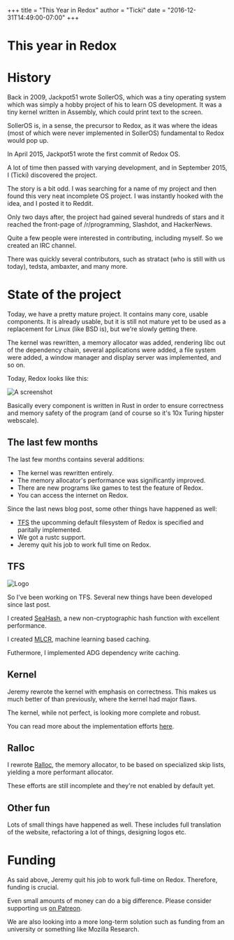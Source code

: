 +++
title = "This Year in Redox"
author = "Ticki"
date = "2016-12-31T14:49:00-07:00"
+++

# This year in Redox

# History

Back in 2009, Jackpot51 wrote SollerOS, which was a tiny operating system which was simply a hobby project of his to learn OS development. It was a tiny kernel written in Assembly, which could print text to the screen.

SollerOS is, in a sense, the precursor to Redox, as it was where the ideas (most of which were never implemented in SollerOS) fundamental to Redox would pop up.

In April 2015, Jackpot51 wrote the first commit of Redox OS.

A lot of time then passed with varying development, and in September 2015, I (Ticki) discovered the project.

The story is a bit odd. I was searching for a name of my project and then found this very neat incomplete OS project. I was instantly hooked with the idea, and I posted it to Reddit.

Only two days after, the project had gained several hundreds of stars and it reached the front-page of /r/programming, Slashdot, and HackerNews.

Quite a few people were interested in contributing, including myself. So we created an IRC channel.

There was quickly several contributors, such as stratact (who is still with us today), tedsta, ambaxter, and many more.

# State of the project

Today, we have a pretty mature project. It contains many core, usable components. It is already usable, but it is still not mature yet to be used as a replacement for Linux (like BSD is), but we're slowly getting there.

The kernel was rewritten, a memory allocator was added, rendering libc out of the dependency chain, several applications were added, a file system were added, a window manager and display server was implemented, and so on.

Today, Redox looks like this:

![A screenshot](https://redox-os.org/img/screenshot.png)

Basically every component is written in Rust in order to ensure correctness and memory safety of the program (and of course so it's 10x Turing hipster webscale).

## The last few months

The last few months contains several additions:

- The kernel was rewritten entirely.
- The memory allocator's performance was significantly improved.
- There are new programs like games to test the feature of Redox.
- You can access the internet on Redox.

Since the last news blog post, some other things have happened as well:

- [TFS](https://github.com/ticki/tfs) the upcomming default filesystem of Redox is specified and paritally implemented.
- We got a rustc support.
- Jeremy quit his job to work full time on Redox.

## TFS

![Logo](https://raw.githubusercontent.com/ticki/tfs/master/icon.svg)

So I've been working on TFS. Several new things have been developed since last post.

I created [SeaHash](https://github.com/ticki/tfs/tree/master/seahash), a new non-cryptographic hash function with excellent performance.

I created [MLCR](https://github.com/ticki/tfs/tree/master/mlcr), machine learning based caching.

Futhermore, I implemented ADG dependency write caching.

## Kernel

Jeremy rewrote the kernel with emphasis on correctness. This makes us much better of than previously, where the kernel had major flaws.

The kernel, while not perfect, is looking more complete and robust.

You can read more about the implementation efforts [here](https://redox-os.org/news/this-summer-in-redox-15/).

## Ralloc

I rewrote [Ralloc](https://github.com/redox-os/ralloc/tree/skiplist), the memory allocator, to be based on specialized skip lists, yielding a more performant allocator.

These efforts are still incomplete and they're not enabled by default yet.

## Other fun

Lots of small things have happened as well. These includes full translation of the website, refactoring a lot of things, designing logos etc.

# Funding

As said above, Jeremy quit his job to work full-time on Redox. Therefore, funding is crucial.

Even small amounts of money can do a big difference. Please consider supporting us [on Patreon](https://www.patreon.com/redox_os).

We are also looking into a more long-term solution such as funding from an university or something like Mozilla Research.

